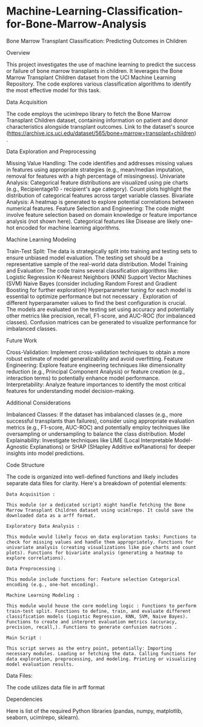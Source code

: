 # Machine-Learning-Classification-for-Bone-Marrow-Analysis
Bone Marrow Transplant Classification: Predicting Outcomes in Children

Overview

This project investigates the use of machine learning to predict the success or failure of bone marrow transplants in children. It leverages the Bone Marrow Transplant Children dataset from the UCI Machine Learning Repository. The code explores various classification algorithms to identify the most effective model for this task.

Data Acquisition

The code employs the ucimlrepo library to fetch the Bone Marrow Transplant Children dataset, containing information on patient and donor characteristics alongside transplant outcomes.
Link to the dataset's source (https://archive.ics.uci.edu/dataset/565/bone+marrow+transplant+children).

Data Exploration and Preprocessing

Missing Value Handling: The code identifies and addresses missing values in features using appropriate strategies (e.g., mean/median imputation, removal for features with a high percentage of missingness).
Univariate Analysis: Categorical feature distributions are visualized using pie charts (e.g., Recipientage10 - recipient's age category). Count plots highlight the distribution of categorical features across target variable classes.
Bivariate Analysis: A heatmap is generated to explore potential correlations between numerical features.
Feature Selection and Engineering: The code might involve feature selection based on domain knowledge or feature importance analysis (not shown here). Categorical features like Disease are likely one-hot encoded for machine learning algorithms.

Machine Learning Modeling

Train-Test Split: The data is strategically split into training and testing sets to ensure unbiased model evaluation. The testing set should be a representative sample of the real-world data distribution.
Model Training and Evaluation:
    The code trains several classification algorithms like:
        Logistic Regression
        K-Nearest Neighbors (KNN)
        Support Vector Machines (SVM)
        Naive Bayes (consider including Random Forest and Gradient Boosting for further exploration)
    Hyperparameter tuning for each model is essential to optimize performance but not necessary . Exploration of different hyperparameter values to find the best configuration is crucial.
    The models are evaluated on the testing set using accuracy and potentially other metrics like precision, recall, F1-score, and AUC-ROC (for imbalanced classes). Confusion matrices can be generated to visualize performance for imbalanced classes.

Future Work

Cross-Validation: Implement cross-validation techniques to obtain a more robust estimate of model generalizability and avoid overfitting.
Feature Engineering: Explore feature engineering techniques like dimensionality reduction (e.g., Principal Component Analysis) or feature creation (e.g., interaction terms) to potentially enhance model performance.
Interpretability: Analyze feature importances to identify the most critical features for understanding model decision-making.

Additional Considerations

Imbalanced Classes: If the dataset has imbalanced classes (e.g., more successful transplants than failures), consider using appropriate evaluation metrics (e.g., F1-score, AUC-ROC) and potentially employ techniques like oversampling or undersampling to balance the class distribution.
Model Explainability: Investigate techniques like LIME (Local Interpretable Model-Agnostic Explanations) or SHAP (SHapley Additive exPlanations) for deeper insights into model predictions.

Code Structure

The code is organized into well-defined functions and likely includes separate data files for clarity. Here's a breakdown of potential elements:

    Data Acquisition :

    This module (or a dedicated script) might handle fetching the Bone Marrow Transplant Children dataset using ucimlrepo. It could save the downloaded data as a arff format.

    Exploratory Data Analysis :

    This module would likely focus on data exploration tasks: Functions to check for missing values and handle them appropriately. Functions for univariate analysis (creating visualizations like pie charts and count plots). Functions for bivariate analysis (generating a heatmap to explore correlations).

    Data Preprocessing :

    This module include functions for: Feature selection Categorical encoding (e.g., one-hot encoding).

    Machine Learning Modeling :

    This module would house the core modeling logic : Functions to perform train-test split. Functions to define, train, and evaluate different classification models (Logistic Regression, KNN, SVM, Naive Bayes). Functions to create and interpret evaluation metrics (accuracy, precision, recall,). Functions to generate confusion matrices .

    Main Script :

    This script serves as the entry point, potentially: Importing necessary modules. Loading or fetching the data. Calling functions for data exploration, preprocessing, and modeling. Printing or visualizing model evaluation results.

Data Files:

The code utilizes data file in arff format

Dependencies

Here is list of the required Python libraries  (pandas, numpy, matplotlib, seaborn, ucimlrepo, sklearn).

